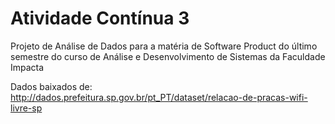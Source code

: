# Atividade Contínua 3

Projeto de Análise de Dados para a matéria de Software Product do último semestre do curso de Análise e Desenvolvimento de Sistemas da Faculdade Impacta

Dados baixados de: http://dados.prefeitura.sp.gov.br/pt_PT/dataset/relacao-de-pracas-wifi-livre-sp
